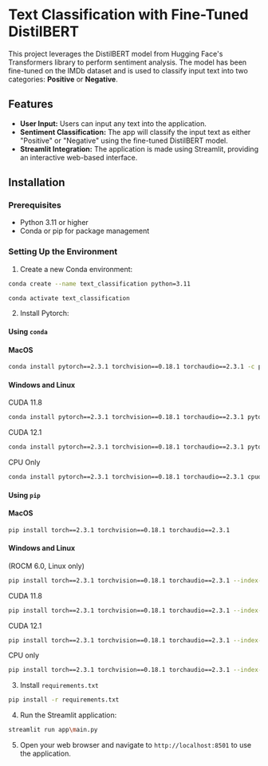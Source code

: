 # Text Classification with Fine-Tuned DistilBERT

This project leverages the DistilBERT model from Hugging Face's Transformers library to perform sentiment analysis. The model has been fine-tuned on the IMDb dataset and is used to classify input text into two categories: **Positive** or **Negative**.

## Features

- **User Input:** Users can input any text into the application.
- **Sentiment Classification:** The app will classify the input text as either "Positive" or "Negative" using the fine-tuned DistilBERT model.
- **Streamlit Integration:** The application is made using Streamlit, providing an interactive web-based interface.

## Installation

### Prerequisites

- Python 3.11 or higher
- Conda or pip for package management

### Setting Up the Environment

1. Create a new Conda environment:

```bash
conda create --name text_classification python=3.11

conda activate text_classification
```

2. Install Pytorch:

#### Using `conda`

#### MacOS

```bash
conda install pytorch==2.3.1 torchvision==0.18.1 torchaudio==2.3.1 -c pytorch
```
#### Windows and Linux
   
CUDA 11.8

```bash
conda install pytorch==2.3.1 torchvision==0.18.1 torchaudio==2.3.1 pytorch-cuda=11.8 -c pytorch -c nvidia
```
CUDA 12.1

```bash
conda install pytorch==2.3.1 torchvision==0.18.1 torchaudio==2.3.1 pytorch-cuda=12.1 -c pytorch -c nvidia
```
CPU Only

```bash
conda install pytorch==2.3.1 torchvision==0.18.1 torchaudio==2.3.1 cpuonly -c pytorch
   ```

#### Using `pip`

#### MacOS

   ```bash
  pip install torch==2.3.1 torchvision==0.18.1 torchaudio==2.3.1
   ```
#### Windows and Linux 

(ROCM 6.0, Linux only)

```bash
pip install torch==2.3.1 torchvision==0.18.1 torchaudio==2.3.1 --index-url https://download.pytorch.org/whl/rocm6.0
```
CUDA 11.8

```bash
pip install torch==2.3.1 torchvision==0.18.1 torchaudio==2.3.1 --index-url https://download.pytorch.org/whl/cu118
```
CUDA 12.1

```bash
pip install torch==2.3.1 torchvision==0.18.1 torchaudio==2.3.1 --index-url https://download.pytorch.org/whl/cu121
```
CPU only

```bash
pip install torch==2.3.1 torchvision==0.18.1 torchaudio==2.3.1 --index-url https://download.pytorch.org/whl/cpu
   ```

3. Install `requirements.txt`

```bash
pip install -r requirements.txt
```


4. Run the Streamlit application:

```bash
streamlit run app\main.py
```
5. Open your web browser and navigate to `http://localhost:8501` to use the application.
